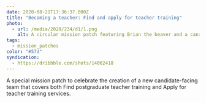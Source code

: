 ```yaml
---
date: 2020-08-21T17:36:37.000Z
title: "Becoming a teacher: Find and apply for teacher training"
photo:
  - url: /media/2020/234/d1/1.png
    alt: A circular mission patch featuring Brian the beaver and a canary.
tags:
  - mission_patches
color: "#57d"
syndication:
  - https://dribbble.com/shots/14062418
---
```


A special mission patch to celebrate the creation of a new candidate-facing team that covers both Find postgraduate teacher training and Apply for teacher training services.
